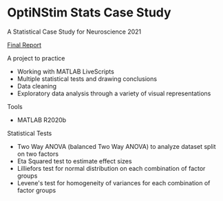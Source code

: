 # OptiNStim Stats Case Study
A Statistical Case Study for Neuroscience 2021

[Final Report](./OptiNStim_Case_Study.pdf)

A project to practice
- Working with MATLAB LiveScripts
- Multiple statistical tests and drawing conclusions
- Data cleaning
- Exploratory data analysis through a variety of visual representations

Tools
- MATLAB R2020b

Statistical Tests
- Two Way ANOVA (balanced Two Way ANOVA) to analyze dataset split on two factors
- Eta Squared test to estimate effect sizes
- Lilliefors test for normal distribution on each combination of factor groups
- Levene's test for homogeneity of variances for each combination of factor groups

